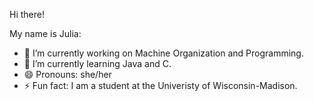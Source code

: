 Hi there!

My name is Julia:

- 🔭 I’m currently working on Machine Organization and Programming. 
- 🌱 I’m currently learning Java and C.
- 😄 Pronouns: she/her
- ⚡ Fun fact: I am a student at the Univeristy of Wisconsin-Madison.
